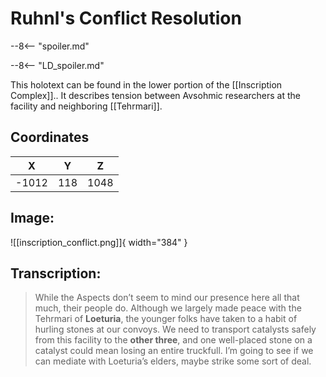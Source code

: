 # Ruhnl's Conflict Resolution

--8<-- "spoiler.md"

--8<-- "LD_spoiler.md"

This holotext can be found in the lower portion of the [[Inscription Complex]].. It describes tension between Avsohmic researchers at the facility and neighboring [[Tehrmari]].

## Coordinates
| **X** | **Y** | **Z** |
| :---: | :---: | :---: |
| -1012 |  118  | 1048 |

## Image:

![[inscription_conflict.png]]{ width="384" }

## Transcription:
> While the Aspects don’t seem to mind our presence here all that much, their people do. Although we largely made peace with the Tehrmari of **Loeturia**, the younger folks have taken to a habit of hurling stones at our convoys. We need to transport catalysts safely from this facility to the **other three**, and one well-placed stone on a catalyst could mean losing an entire truckfull. I’m going to see if we can mediate with Loeturia’s elders, maybe strike some sort of deal.
